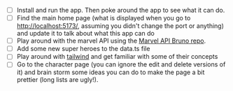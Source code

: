 - [ ] Install and run the app. Then poke around the app to see what it can do.
- [ ] Find the main home page (what is displayed when you go to [http://localhost:5173/](http://localhost:5173/), assuming you didn't change the port or anything) and update it to talk about what this app can do
- [ ] Play around with the marvel API using the [Marvel API Bruno repo](https://github.com/trev125/Marvel-Bruno-API).
- [ ] Add some new super heroes to the data.ts file
- [ ] Play around with [tailwind](https://tailwindcss.com/docs/installation) and get familiar with some of their concepts
- [ ] Go to the character page (you can ignore the edit and delete versions of it) and brain storm some ideas you can do to make the page a bit prettier (long lists are ugly!).
